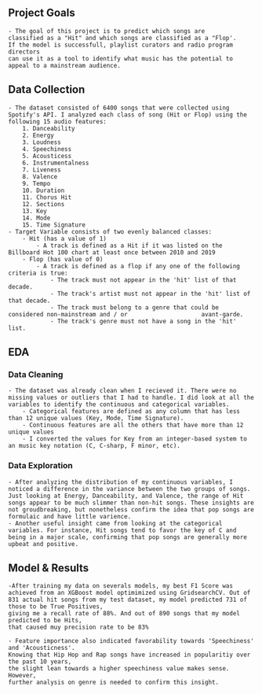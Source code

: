 
## Project Goals
    - The goal of this project is to predict which songs are 
    classified as a "Hit" and which songs are classified as a "Flop'. 
    If the model is successfull, playlist curators and radio program directors 
    can use it as a tool to identify what music has the potential to appeal to a mainstream audience. 


## Data Collection
    - The dataset consisted of 6400 songs that were collected using Spotify's API. I analyzed each class of song (Hit or Flop) using the following 15 audio features:
        1. Danceability
        2. Energy
        3. Loudness
        4. Speechiness
        5. Acousticess
        6. Instrumentalness
        7. Liveness
        8. Valence
        9. Tempo
        10. Duration
        11. Chorus Hit
        12. Sections
        13. Key
        14. Mode
        15. Time Signature
    - Target Variable consists of two evenly balanced classes:
        - Hit (has a value of 1)
            - A track is defined as a Hit if it was listed on the Billboard Hot 100 chart at least once between 2010 and 2019
        - Flop (has value of 0)
            - A track is defined as a flop if any one of the following criteria is true:
                - The track must not appear in the 'hit' list of that decade.
                - The track's artist must not appear in the 'hit' list of that decade.
                - The track must belong to a genre that could be considered non-mainstream and / or                     avant-garde.
                - The track's genre must not have a song in the 'hit' list.
                
## EDA



### Data Cleaning
    - The dataset was already clean when I recieved it. There were no missing values or outliers that I had to handle. I did look at all the variables to identify the continuous and categorical variables.
        - Categorical features are defined as any column that has less than 12 unique values (Key, Mode, Time Signature).
        - Continuous features are all the others that have more than 12 unique values
        - I converted the values for Key from an integer-based system to an music key notation (C, C-sharp, F minor, etc).

### Data Exploration
    - After analyzing the distribution of my continuous variables, I noticed a difference in the variance between the two groups of songs. Just looking at Energy, Danceability, and Valence, the range of Hit songs appear to be much slimmer than non-hit songs. These insights are not groudbreaking, but nonetheless confirm the idea that pop songs are formulaic and have little varience.
    - Another useful insight came from looking at the categorical variables. For instance, Hit songs tend to favor the key of C and being in a major scale, confirming that pop songs are generally more upbeat and positive.



## Model & Results
    -After training my data on severals models, my best F1 Score was achieved from an XGBoost model optimimized using GridsearchCV. Out of 831 actual hit songs from my test dataset, my model predicted 731 of those to be True Positives, 
    giving me a recall rate of 88%. And out of 890 songs that my model predicted to be Hits, 
    that caused muy precision rate to be 83%
    
    - Feature importance also indicated favorability towards 'Speechiness' and 'Acousticness'. 
    Knowing that Hip Hop and Rap songs have increased in popularitiy over the past 10 years, 
    the slight lean towards a higher speechiness value makes sense. However, 
    further analysis on genre is needed to confirm this insight.
